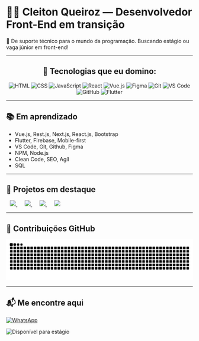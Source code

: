 # 👨‍💻 Cleiton Queiroz — Desenvolvedor Front-End em transição

🎯 De suporte técnico para o mundo da programação. Buscando estágio ou vaga júnior em front-end!

---

<div align="center">

  <h2>🚀 Tecnologias que eu domino:</h2>

  <img src="https://skillicons.dev/icons?i=html" title="HTML" style="pointer-events: none;" />
  <img src="https://skillicons.dev/icons?i=css" title="CSS" style="pointer-events: none;" />
  <img src="https://skillicons.dev/icons?i=javascript" title="JavaScript" style="pointer-events: none;" />
  <img src="https://skillicons.dev/icons?i=react" title="React" style="pointer-events: none;" />
  <img src="https://skillicons.dev/icons?i=vue" title="Vue.js" style="pointer-events: none;" />
  <img src="https://skillicons.dev/icons?i=figma" title="Figma" style="pointer-events: none;" />
  <img src="https://skillicons.dev/icons?i=git" title="Git" style="pointer-events: none;" />
  <img src="https://skillicons.dev/icons?i=vscode" title="VS Code" style="pointer-events: none;" />
  <img src="https://skillicons.dev/icons?i=github" title="GitHub" style="pointer-events: none;" />
   <img src="https://skillicons.dev/icons?i=flutter" title="Flutter" style="pointer-events: none;" />

</div>

---

## 📚 Em aprendizado
- Vue.js, Rest.js, Next.js, React.js, Bootstrap
- Flutter, Firebase, Mobile-first
- VS Code, Git, Github, Figma
- NPM, Node.js
- Clean Code, SEO, Agíl
- SQL

---

<div align="left">
  <h2>💼 Projetos em destaque</h2>
  <a href="https://github.com/CleitonQ/rick_morty" style="margin: 0 10px;">
    <img src="https://img.shields.io/badge/Rick & Morty-000?style=for-the-badge&logo=github&logoColor=white" />
  </a>
  <a href="https://github.com/CleitonQ/marcador_de_horas" style="margin: 0 10px;">
    <img src="https://img.shields.io/badge/Marcador de Horas-000?style=for-the-badge&logo=github&logoColor=white" />
  </a>
   <a href="https://github.com/CleitonQ/CleitonQ" style="margin: 0 10px;">
    <img src="https://img.shields.io/badge/Snake README-000?style=for-the-badge&logo=github&logoColor=white" />
  </a>
  <a href="https://github.com/to_do_app" style="margin: 0 10px;">
    <img src="https://img.shields.io/badge/To_Do_App-000?style=for-the-badge&logo=github&logoColor=white" />
  </a>
</div>

---

## 🐍 Contribuições GitHub

<picture>
  <source media="(prefers-color-scheme: dark)"
         srcset="https://raw.githubusercontent.com/CleitonQ/CleitonQ/output/github-snake-dark.svg" />
  <source media="(prefers-color-scheme: light)"
         srcset="https://raw.githubusercontent.com/CleitonQ/CleitonQ/output/github-snake.svg" />
  <img alt="GitHub Snake"
       src="https://raw.githubusercontent.com/CleitonQ/CleitonQ/output/github-snake.svg" />
</picture>



---

## 📬 Me encontre aqui

[![WhatsApp](https://img.shields.io/badge/WhatsApp-Contato-green?style=flat-square&logo=whatsapp&logoColor=white)](https://wa.me/15996295847)

![Disponível para estágio](https://img.shields.io/badge/Estágio-Disponível-green?style=for-the-badge&logo=github)


